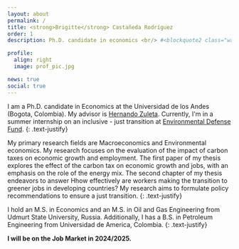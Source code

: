 ```yaml
---
layout: about
permalink: /
title: <strong>Brigitte</strong> Castañeda Rodríguez
order: 1
description: Ph.D. candidate in economics <br/> #<blockquote2 class="warning" id="mymotto" title="Motto"><h5> 'Nothing is built on stone, all is built on sand; but we must build as if the sand were stone.' <br/> – Jorge Luis Borges</h5></blockquote2> 

profile:
  align: right
  image: prof_pic.jpg

news: true
social: true
---
```


I am a Ph.D. candidate in Economics at the Universidad de los Andes (Bogota, Colombia). My advisor is [Hernando Zuleta](https://scholar.google.com/citations?user=CgFQtFIAAAAJ&hl=en). Currently, I'm in a summer internship on an inclusive - just transition at [Environmental Defense Fund](https://www.edf.org/).
{: .text-justify}

My primary research fields are Macroeconomics and Environmental economics. My research focuses on the evaluation of the impact of carbon taxes on economic growth and employment. The first paper of my thesis explores the effect of the carbon tax on economic growth and jobs, with an emphasis on the role of the energy mix. The second chapter of my thesis endeavors to answer Hhow effectively are workers making the transition to greener jobs in developing countries? My research aims to formulate policy recommendations to ensure a just transition.
{: .text-justify}

I hold an M.S. in Economics and an M.S. in Oil and Gas Engineering from Udmurt State University, Russia. Additionally, I has a B.S. in Petroleum Engineering from Universidad de America, Colombia.
{: .text-justify}

**I will be on the Job Market in 2024/2025.**

